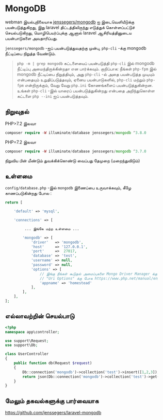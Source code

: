 # MongoDB

webman இயல்புநிலையாக [jenssegers/mongodb](https://github.com/jenssegers/laravel-mongodb) ஐ இடைவெளியீடுக்கு பயன்படுத்துகிறது, இது laravel திட்டத்திலிருந்து எடுத்துக் கொள்ளப்பட்டுச் செயல்படுகிறது, மொழிபெயர்ப்புக்கு ஆனால் laravel ஆசிரியத்தினுடைய பயன்பாடுகளை அவதாரிப்பது.

`jenssegers/mongodb` -ஐப் பயன்படுத்துவதற்கு முன்பு, `php-cli` -க்கு mongodb நீட்டிப்பை நிறுத்த வேண்டும்.

> `php -m | grep mongodb` கட்டளையைப் பயன்படுத்தி `php-cli` இல் mongodb நீட்டிப்பு அமைந்திருக்கின்றதா என பார்க்கவும். குறிப்பாக: நீங்கள் `php-fpm` இல் mongodb நீட்டிப்பை நிறுத்தியும், அது `php-cli` -ல் அதை பயன்படுத்த முடியும் என்பதையும் உறுதிப்படுத்தவும், ஏனைய பயன்பாடுகளில், `php-cli` மற்றும் `php-fpm` என்றிருக்கும், வேறு வேறு `php.ini` கோணங்களைப் பயன்படுத்துகின்றன. உங்கள் `php-cli` -இல் யாரைப் பயன்படுத்துகின்றது என்பதை அறிந்துகொள்ள கட்டளை `php --ini` ஐப் பயன்படுத்தவும்.

## நிறுவுதல்

PHP>7.2 இலவா
```php
composer require -W illuminate/database jenssegers/mongodb ^3.8.0
```
PHP=7.2 இலவா
```php
composer require -W illuminate/database jenssegers/mongodb ^3.7.0
```

நிறுவிய பின் மீண்டும் துவக்கிக்கொண்டு வைப்பது தேமுறை (மறைந்துவிடும்)

## உள்ளமை

`config/database.php` -இல் `mongodb` இணைப்பை உருவாக்கவும், கீழே காணப்படுகின்றது போல :
```php
return [

    'default' => 'mysql',

    'connections' => [

         ... இங்கே மற்ற உள்ளமை ...

        'mongodb' => [
            'driver'   => 'mongodb',
            'host'     => '127.0.0.1',
            'port'     =>  27017,
            'database' => 'test',
            'username' => null,
            'password' => null,
            'options' => [
                // இங்கு நீங்கள் கூடுதல் அமைப்புகளை Mongo Driver Manager க்கு அனுப்பலாம்
                // "Uri Options" க்கு போக https://www.php.net/manual/en/mongodb-driver-manager.construct.php இல் உள்ளீடுகள் பட்டியலைப் பார்க்க
                'appname' => 'homestead'
            ],
        ],
    ],
];
```

## எல்லாவற்றின் செயல்பாடு

```php
<?php
namespace app\controller;

use support\Request;
use support\Db;

class UserController
{
    public function db(Request $request)
    {
        Db::connection('mongodb')->collection('test')->insert([1,2,3]);
        return json(Db::connection('mongodb')->collection('test')->get());
    }
}
```

## மேலும் தகவல்களுக்கு பார்வையாக

https://github.com/jenssegers/laravel-mongodb
